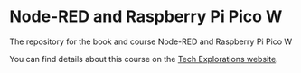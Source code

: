 # Node-RED and Raspberry Pi Pico W
The repository for the book and course Node-RED and Raspberry Pi Pico W

You can find details about this course on the [Tech Explorations website](https://techexplorations.com/so/node-red-raspberry-pi-pico-w/).
